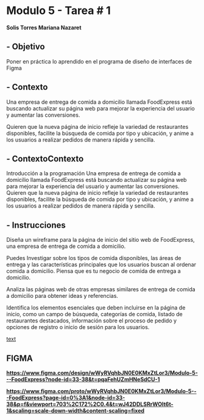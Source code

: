 # Modulo 5 - Tarea # 1 
**Solis Torres Mariana Nazaret**

## - Objetivo
Poner en práctica lo aprendido en el programa de diseño de interfaces de Figma

## - Contexto
Una empresa de entrega de comida a domicilio llamada
FoodExpress está buscando actualizar su página web para mejorar la experiencia del usuario y aumentar las conversiones.

Quieren que la nueva página de inicio refleje la variedad de restaurantes disponibles, facilite la búsqueda de comida por tipo y ubicación, y anime a los usuarios a realizar pedidos de manera rápida y sencilla.

## - ContextoContexto
Introducción a la programación
Una empresa de entrega de comida a domicilio llamada
FoodExpress
está buscando actualizar su página web para
mejorar la experiencia del usuario y aumentar las conversiones.
Quieren que la nueva página de inicio refleje la variedad de
restaurantes disponibles, facilite la búsqueda de comida por tipo
y ubicación, y anime a los usuarios a realizar pedidos de manera
rápida y sencilla.

## - Instrucciones
Diseña un wireframe para la página de inicio del sitio web de FoodExpress, una empresa de entrega de comida a domicilio.

Puedes Investigar sobre los tipos de comida disponibles, las áreas de entrega y las características principales que los usuarios buscan al ordenar comida a domicilio. Piensa que es tu negocio de comida de entrega a domicilio.

Analiza las páginas web de otras empresas similares de entrega de comida a domicilio para obtener ideas y referencias.

Identifica los elementos esenciales que deben incluirse en la página de inicio, como un campo de búsqueda, categorías de comida, listado de restaurantes destacados, información sobre el proceso de pedido y opciones de registro o inicio de sesión para los usuarios.

[text](<Modulo 5 - FoodExpress.pdf>)

## FIGMA
**https://www.figma.com/design/wWyRVqhbJN0E0KMxZtLor3/Modulo-5---FoodExpress?node-id=33-38&t=pqaFehUZmHNeSdCU-1**

**https://www.figma.com/proto/wWyRVqhbJN0E0KMxZtLor3/Modulo-5---FoodExpress?page-id=0%3A1&node-id=33-38&p=f&viewport=703%2C172%2C0.4&t=wJ42DDLSRrWOIt6t-1&scaling=scale-down-width&content-scaling=fixed**